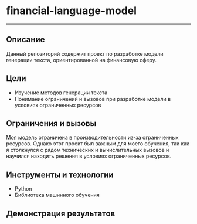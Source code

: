 # financial-language-model
___
## Описание
Данный репозиторий содержит проект по разработке модели генерации текста, ориентированной на финансовую сферу.
## Цели
* Изучение методов генерации текста
* Понимание ограничений и вызовов при разработке модели в условиях ограниченных ресурсов
## Ограничения и вызовы
Моя модель ограничена в производительности из-за ограниченных ресурсов. Однако этот проект был важным для моего обучения, так как я столкнулся с рядом технических и вычислительных вызовов и научился находить решения в условиях ограниченных ресурсов.
## Инструменты и технологии
* Python
* Библиотека машинного обучения
## Демонстрация результатов
